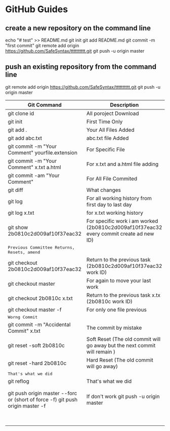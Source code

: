 # GitHub Guides


## create a new repository on the command line
echo "# test" >> README.md
git init
git add README.md
git commit -m "first commit"
git remote add origin https://github.com/SafeSyntax/tttttttttt.git
git push -u origin master


## push an existing repository from the command line
git remote add origin https://github.com/SafeSyntax/tttttttttt.git
git push -u origin master



| Git Command | Description |
|-------------|-------------|
| git clone id | All poroject Download |
| git init | First Time Only  |
| git add . | Your All Files Added |
| git add abc.txt | abc.txt file Added |
| git commit -m "Your Comment" yourfile.extension | For Specific File |
| git commit -m "Your Comment" x.txt a.html | For x.txt and a.html file adding |
| git commit -am "Your Comment" | For All File Commited |
| git diff | What changes |
| git log | For all working history from first day to last day  |
| git log x.txt | for x.txt working history |
| git show 2b0810c2d009af10f37eac32 | For specific work i am worked (2b0810c2d009af10f37eac32 every commit create ad new ID) |
| <kbd>Previous Committee Returns, Resets, amend</kbd>|
| git checkout 2b0810c2d009af10f37eac32 | Return to the previous task (2b0810c2d009af10f37eac32 work ID) |
| git checkout master | For again to move your last work |
| git checkout 2b0810c x.txt |  Return to the previous task x.tx (2b0810c work ID) |
| git checkout master -f | For only one file previous |
|<kbd>Worng Commit</kbd>|
| git commit -m "Accidental Commit" x.txt | The commit by mistake |
| git reset -soft 2b0810c | Soft Reset (The old commit will go away but the next commit will remain ) |
| git reset -hard 2b0810c | Hard Reset (The old commit will go away) |
|<kbd>That's what we did</kbd>|
| git reflog | That's what we did |
|  |  |
|  |  |
| git push origin master --forc or (short of force -f) git push origin master -f | If don't work git push -u origin master |
|  |  |
|  |  |
|  |  |
|  |  |
|  |  |
|  |  |
|  |  |
|  |  |
